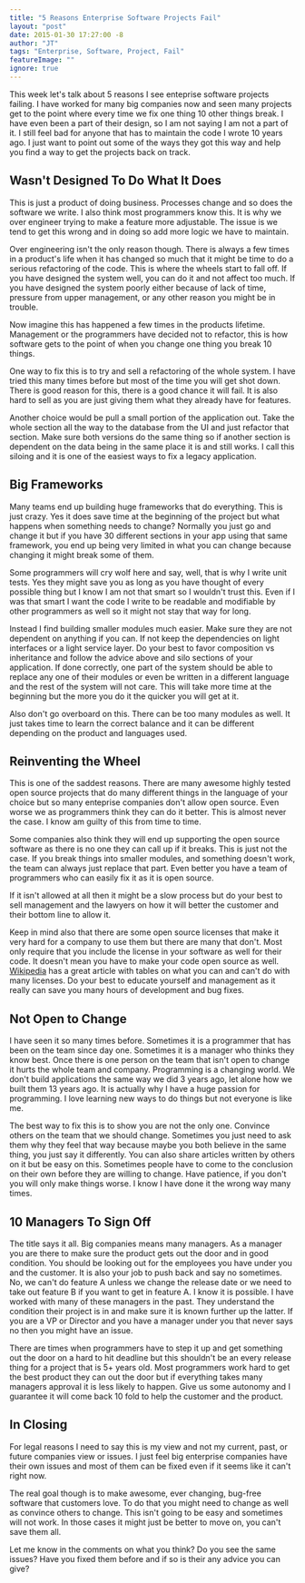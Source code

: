 ```yaml
---
title: "5 Reasons Enterprise Software Projects Fail"
layout: "post"
date: 2015-01-30 17:27:00 -8
author: "JT"
tags: "Enterprise, Software, Project, Fail"
featureImage: ""
ignore: true
---
```

This week let's talk about 5 reasons I see enteprise software projects failing. I have worked for many big companies now and seen many projects get to the point where every time we fix one thing 10 other things break. I have even been a part of their design, so I am not saying I am not a part of it. I still feel bad for anyone that has to maintain the code I wrote 10 years ago. I just want to point out some of the ways they got this way and help you find a way to get the projects back on track.

## Wasn't Designed To Do What It Does

This is just a product of doing business. Processes change and so does the software we write. I also think most programmers know this. It is why we over engineer trying to make a feature more adjustable. The issue is we tend to get this wrong and in doing so add more logic we have to maintain.

Over engineering isn't the only reason though. There is always a few times in a product's life when it has changed so much that it might be time to do a serious refactoring of the code. This is where the wheels start to fall off. If you have designed the system well, you can do it and not affect too much. If you have designed the system poorly either because of lack of time, pressure from upper management, or any other reason you might be in trouble.

Now imagine this has happened a few times in the products lifetime. Management or the programmers have decided not to refactor, this is how software gets to the point of when you change one thing you break 10 things.

One way to fix this is to try and sell a refactoring of the whole system. I have tried this many times before but most of the time you will get shot down. There is good reason for this, there is a good chance it will fail. It is also hard to sell as you are just giving them what they already have for features.

Another choice would be pull a small portion of the application out. Take the whole section all the way to the database from the UI and just refactor that section. Make sure both versions do the same thing so if another section is dependent on the data being in the same place it is and still works. I call this siloing and it is one of the easiest ways to fix a legacy application.

## Big Frameworks

Many teams end up building huge frameworks that do everything. This is just crazy. Yes it does save time at the beginning of the project but what happens when something needs to change? Normally you just go and change it but if you have 30 different sections in your app using that same framework, you end up being very limited in what you can change because changing it might break some of them.

Some programmers will cry wolf here and say, well, that is why I write unit tests. Yes they might save you as long as you have thought of every possible thing but I know I am not that smart so I wouldn't trust this. Even if I was that smart I want the code I write to be readable and modifiable by other programmers as well so it might not stay that way for long.

Instead I find building smaller modules much easier. Make sure they are not dependent on anything if you can. If not keep the dependencies on light interfaces or a light service layer. Do your best to favor composition vs inheritance and follow the advice above and silo sections of your application. If done correctly, one part of the system should be able to replace any one of their modules or even be written in a different language and the rest of the system will not care. This will take more time at the beginning but the more you do it the quicker you will get at it.

Also don't go overboard on this. There can be too many modules as well. It just takes time to learn the correct balance and it can be different depending on the product and languages used.

## Reinventing the Wheel

This is one of the saddest reasons. There are many awesome highly tested open source projects that do many different things in the language of your choice but so many enteprise companies don't allow open source. Even worse we as programmers think they can do it better. This is almost never the case. I know am guilty of this from time to time.

Some companies also think they will end up supporting the open source software as there is no one they can call up if it breaks. This is just not the case. If you break things into smaller modules, and something doesn't work, the team can always just replace that part. Even better you have a team of programmers who can easily fix it as it is open source.

If it isn't allowed at all then it might be a slow process but do your best to sell management and the lawyers on how it will better the customer and their bottom line to allow it.

Keep in mind also that there are some open source licenses that make it very hard for a company to use them but there are many that don't. Most only require that you include the license in your software as well for their code. It doesn't mean you have to make your code open source as well. [Wikipedia](http://en.wikipedia.org/wiki/Comparison_of_free_and_open-source_software_licenses) has a great article with tables on what you can and can't do with many licenses. Do your best to educate yourself and management as it really can save you many hours of development and bug fixes.

## Not Open to Change

I have seen it so many times before. Sometimes it is a programmer that has been on the team since day one. Sometimes it is a manager who thinks they know best. Once there is one person on the team that isn't open to change it hurts the whole team and company. Programming is a changing world. We don't build applications the same way we did 3 years ago, let alone how we built them 13 years ago. It is actually why I have a huge passion for programming. I love learning new ways to do things but not everyone is like me.

The best way to fix this is to show you are not the only one. Convince others on the team that we should change. Sometimes you just need to ask them why they feel that way because maybe you both believe in the same thing, you just say it differently. You can also share articles written by others on it but be easy on this. Sometimes people have to come to the conclusion on their own before they are willing to change. Have patience, if you don't you will only make things worse. I know I have done it the wrong way many times.

## 10 Managers To Sign Off

The title says it all. Big companies means many managers. As a manager you are there to make sure the product gets out the door and in good condition. You should be looking out for the employees you have under you and the customer. It is also your job to push back and say no sometimes. No, we can't do feature A unless we change the release date or we need to take out feature B if you want to get in feature A. I know it is possible. I have worked with many of these managers in the past. They understand the condition their project is in and make sure it is known further up the latter. If you are a VP or Director and you have a manager under you that never says no then you might have an issue.

There are times when programmers have to step it up and get something out the door on a hard to hit deadline but this shouldn't be an every release thing for a project that is 5+ years old. Most programmers work hard to get the best product they can out the door but if everything takes many managers approval it is less likely to happen. Give us some autonomy and I guarantee it will come back 10 fold to help the customer and the product.

## In Closing

For legal reasons I need to say this is my view and not my current, past, or future companies view or issues. I just feel big enterprise companies have their own issues and most of them can be fixed even if it seems like it can't right now.

The real goal though is to make awesome, ever changing, bug-free software that customers love. To do that you might need to change as well as convince others to change. This isn't going to be easy and sometimes will not work. In those cases it might just be better to move on, you can't save them all.

Let me know in the comments on what you think? Do you see the same issues? Have you fixed them before and if so is their any advice you can give?
